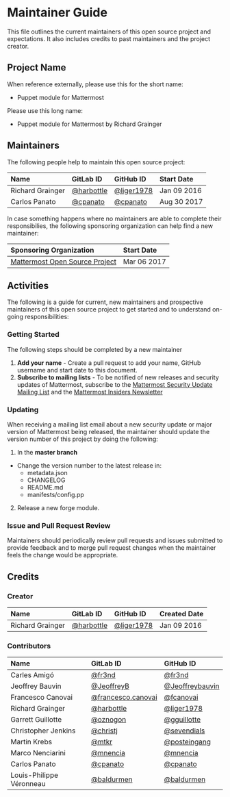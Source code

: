 # Maintainer Guide

This file outlines the current maintainers of this open source project and
expectations. It also includes credits to past maintainers and the project
creator.

## Project Name

When reference externally, please use this for the short name:

- Puppet module for Mattermost

Please use this long name:

- Puppet module for Mattermost by Richard Grainger

## Maintainers

The following people help to maintain this open source project:

| Name              | GitLab ID                                   | GitHub ID                                   | Start Date   |
|:------------------|:--------------------------------------------|:--------------------------------------------|:-------------|
| Richard Grainger  | [@harbottle](https://gitlab.com/harbottle)  | [@liger1978](https://github.com/liger1978)  | Jan 09 2016  |
| Carlos Panato     | [@cpanato](https://gitlab.com/cpanato)      | [@cpanato](https://github.com/cpanato)      | Aug 30 2017  |

In case something happens where no maintainers are able to complete their
responsibilies, the following sponsoring organization can help find a new
maintainer:

| Sponsoring Organization                                         | Start Date    |
|:----------------------------------------------------------------|:--------------|
| [Mattermost Open Source Project](https://github.com/mattermost) | Mar 06 2017   |

## Activities

The following is a guide for current, new maintainers and prospective
maintainers of this open source project to get started and to understand
on-going responsibilities:

### Getting Started

The following steps should be completed by a new maintainer

1. **Add your name** - Create a pull request to add your name, GitHub username
and start date to this document.
2. **Subscribe to mailing lists** - To be notified of new releases and security
updates of Mattermost, subscribe to the
[Mattermost Security Update Mailing List](http://mattermost.us11.list-manage.com/subscribe?u=6cdba22349ae374e188e7ab8e&id=3a93eb6929) and the
[Mattermost Insiders Newsletter](http://mattermost.us11.list-manage.com/subscribe?u=6cdba22349ae374e188e7ab8e&id=2add1c8034)

### Updating

When receiving a mailing list email about a new security update or major version
of Mattermost being released, the maintainer should update the version number of
this project by doing the following:

1) In the **master branch**

- Change the version number to the latest release in:
  * metadata.json
  * CHANGELOG
  * README.md
  * manifests/config.pp

2) Release a new forge module.

### Issue and Pull Request Review

Maintainers should periodically review pull requests and issues submitted to provide feedback and to merge pull request changes when the maintainer feels the change would be appropriate.

## Credits

### Creator

| Name              | GitLab ID                                   | GitHub ID                                   | Created Date |
|:------------------|:--------------------------------------------|:--------------------------------------------|:-------------|
| Richard Grainger  | [@harbottle](https://gitlab.com/harbottle)  | [@liger1978](https://github.com/liger1978)  | Jan 09 2016  |

### Contributors

| Name                     | GitLab ID                                                  | GitHub ID                                             |
|:-------------------------|:-----------------------------------------------------------|:------------------------------------------------------|
| Carles Amigó             | [@fr3nd](https://gitlab.com/fr3nd)                         | [@fr3nd](https://github.com/fr3nd)                    |
| Jeoffrey Bauvin          | [@JeoffreyB](https://gitlab.com/JeoffreyB)                 | [@Jeoffreybauvin](https://github.com/Jeoffreybauvin)  |
| Francesco Canovai        | [@francesco.canovai](https://gitlab.com/francesco.canovai) | [@fcanovai](https://github.com/fcanovai)              |
| Richard Grainger         | [@harbottle](https://gitlab.com/harbottle)                 | [@liger1978](https://github.com/liger1978)            |
| Garrett Guillotte        | [@oznogon](https://gitlab.com/oznogon)                     | [@gguillotte](https://github.com/gguillotte)          |
| Christopher Jenkins      | [@christj](https://gitlab.com/christj)                     | [@sevendials](https://github.com/sevendials)          |
| Martin Krebs             | [@mtkr](https://gitlab.com/mtkr)                           | [@posteingang](https://github.com/posteingang)        |
| Marco Nenciarini         | [@mnencia](https://gitlab.com/mnencia)                     | [@mnencia](https://github.com/mnencia)                |
| Carlos Panato            | [@cpanato](https://gitlab.com/cpanato)                     | [@cpanato](https://github.com/cpanato)                |
| Louis-Philippe Véronneau | [@baldurmen](https://gitlab.com/baldurmen)                 | [@baldurmen](https://github.com/baldurmen)            |
